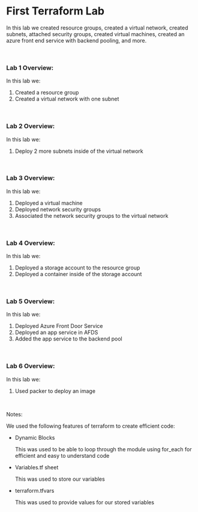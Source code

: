 <html>
<body>

<h1>First Terraform Lab</h1>
<p>In this lab we created resource groups, created a virtual network, created subnets, attached security groups, created virtual machines, created an azure front end service with backend pooling, and more. </p>
</br>
<h3>Lab 1 Overview:</h3>
<p>In this lab we:</p>
<ol>
    <li>Created a resource group</li>
    <li>Created a virtual network with one subnet</li>
</ol>
</br>
<h3>Lab 2 Overview:</h3>
<p>In this lab we:</p>
<ol>
    <li>Deploy 2 more subnets inside of the virtual network</li>
</ol>
</br>
<h3>Lab 3 Overview:</h3>
<p>In this lab we:</p>
<ol>
    <li>Deployed a virtual machine</li>
    <li>Deployed network security groups</li>
    <li>Associated the network security groups to the virtual network</li>
</ol>
</br>
<h3>Lab 4 Overview:</h3>
<p>In this lab we:</p>
<ol>
    <li>Deployed a storage account to the resource group</li>
    <li>Deployed a container inside of the storage account</li>
</ol>
</br>
<h3>Lab 5 Overview:</h3>
<p>In this lab we:</p>
<ol>
    <li>Deployed Azure Front Door Service</li>
    <li>Deployed an app service in AFDS</li>
    <li>Added the app service to the backend pool</li>
</ol>
</br>
<h3>Lab 6 Overview:</h3>
<p>In this lab we:</p>
<ol>
    <li>Used packer to deploy an image</li>
</ol>
</br>
<p>Notes:<p>
<p>We used the following features of terraform to create efficient code:</p>
<ul>
    <li>Dynamic Blocks</li>
    <p>This was used to be able to loop through the module using for_each for efficient and easy to understand code</p>
    <li>Variables.tf sheet</li>
    <p>This was used to store our variables</p>
    <li>terraform.tfvars</li>
    <p>This was used to provide values for our stored variables</p>
</ul>
</body>
</html>
